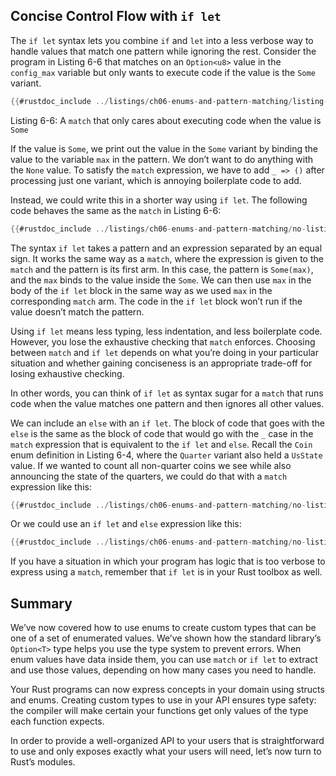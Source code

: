 ## Concise Control Flow with `if let`

The `if let` syntax lets you combine `if` and `let` into a less verbose way to
handle values that match one pattern while ignoring the rest. Consider the
program in Listing 6-6 that matches on an `Option<u8>` value in the `config_max`
variable but only wants to execute code if the value is the `Some` variant.

```rust
{{#rustdoc_include ../listings/ch06-enums-and-pattern-matching/listing-06-06/src/main.rs:here}}
```

<span class="caption">Listing 6-6: A `match` that only cares about executing
code when the value is `Some`</span>

If the value is `Some`, we print out the value in the `Some` variant by binding
the value to the variable `max` in the pattern. We don’t want to do anything
with the `None` value. To satisfy the `match` expression, we have to add `_ =>
()` after processing just one variant, which is annoying boilerplate code to
add.

Instead, we could write this in a shorter way using `if let`. The following
code behaves the same as the `match` in Listing 6-6:

```rust
{{#rustdoc_include ../listings/ch06-enums-and-pattern-matching/no-listing-12-if-let/src/main.rs:here}}
```

The syntax `if let` takes a pattern and an expression separated by an equal
sign. It works the same way as a `match`, where the expression is given to the
`match` and the pattern is its first arm. In this case, the pattern is
`Some(max)`, and the `max` binds to the value inside the `Some`. We can then
use `max` in the body of the `if let` block in the same way as we used `max` in
the corresponding `match` arm. The code in the `if let` block won’t run if the
value doesn’t match the pattern.

Using `if let` means less typing, less indentation, and less boilerplate code.
However, you lose the exhaustive checking that `match` enforces. Choosing
between `match` and `if let` depends on what you’re doing in your particular
situation and whether gaining conciseness is an appropriate trade-off for
losing exhaustive checking.

In other words, you can think of `if let` as syntax sugar for a `match` that
runs code when the value matches one pattern and then ignores all other values.

We can include an `else` with an `if let`. The block of code that goes with the
`else` is the same as the block of code that would go with the `_` case in the
`match` expression that is equivalent to the `if let` and `else`. Recall the
`Coin` enum definition in Listing 6-4, where the `Quarter` variant also held a
`UsState` value. If we wanted to count all non-quarter coins we see while also
announcing the state of the quarters, we could do that with a `match`
expression like this:

```rust
{{#rustdoc_include ../listings/ch06-enums-and-pattern-matching/no-listing-13-count-and-announce-match/src/main.rs:here}}
```

Or we could use an `if let` and `else` expression like this:

```rust
{{#rustdoc_include ../listings/ch06-enums-and-pattern-matching/no-listing-14-count-and-announce-if-let-else/src/main.rs:here}}
```

If you have a situation in which your program has logic that is too verbose to
express using a `match`, remember that `if let` is in your Rust toolbox as well.

## Summary

We’ve now covered how to use enums to create custom types that can be one of a
set of enumerated values. We’ve shown how the standard library’s `Option<T>`
type helps you use the type system to prevent errors. When enum values have
data inside them, you can use `match` or `if let` to extract and use those
values, depending on how many cases you need to handle.

Your Rust programs can now express concepts in your domain using structs and
enums. Creating custom types to use in your API ensures type safety: the
compiler will make certain your functions get only values of the type each
function expects.

In order to provide a well-organized API to your users that is straightforward
to use and only exposes exactly what your users will need, let’s now turn to
Rust’s modules.
